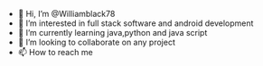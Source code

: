 - 👋 Hi, I’m @Williamblack78
- 👀 I’m interested in full stack software and android development
- 🌱 I’m currently learning java,python and java script
- 💞️ I’m looking to collaborate on any project
- 📫 How to reach me 

<!---
Williamblack78/Williamblack78 is a ✨ special ✨ repository because its `README.md` (this file) appears on your GitHub profile.
You can click the Preview link to take a look at your changes.
--->
